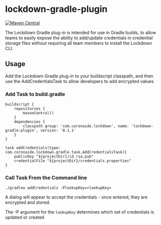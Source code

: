 # lockdown-gradle-plugin
[![Maven Central](https://img.shields.io/maven-central/v/com.coronaide.lockdown/lockdown-gradle-plugin.svg)](https://mvnrepository.com/artifact/com.coronaide.lockdown/lockdown-gradle-plugin)

The Lockdown Gradle plug-in is intended for use in Gradle builds, to allow teams to easily expose the ability to add/update credentials in credential storage files without requiring all team members to install the Lockdown CLI.

## Usage

Add the Lockdown Gradle plug-in to your buildscript classpath, and then use the AddCredentialsTask to allow developers to add encrypted values

### Add Task to build.gradle

```
buildscript {
    repositories {
        mavenCentral()
    }
    dependencies {
        classpath group: 'com.coronaide.lockdown', name: 'lockdown-gradle-plugin', version: '0.1.1'
    }
}

task addCredentials(type: com.coronaide.lockdown.gradle.task.AddCredentialsTask){
    publicKey "${projectDir}/id_rsa.pub"
    credentialFile "${projectDir}/credentials.properties"
}
```

### Call Task From the Command line

```
./gradlew addCredentials -PlookupKey=<lookupKey>
```

A dialog will appear to accept the credentials - once entered, they are encrypted and stored.

The -P argument for the `lookupKey` determines which set of credentials is updated or created
